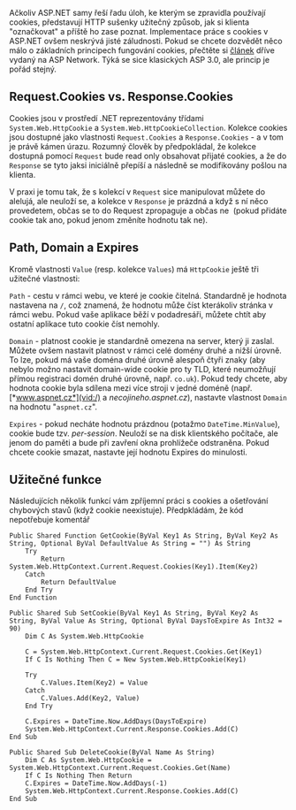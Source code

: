 <!-- dcterms:identifier = aspnetcz#8 -->
<!-- dcterms:title = Sušenky.NET -->
<!-- dcterms:abstract = Ačkoliv ASP.NET samy řeší řadu úloh, ke kterým se zpravidla používají cookies, představují HTTP sušenky užitečný způsob, jak si klienta "označkovat" a příště ho zase poznat. Implementace práce s cookies v ASP.NET ovšem neskrývá jisté záludnosti. -->
<!-- np9:categoryId = 1 -->
<!-- x4w:category = Tipy, triky -->
<!-- np9:authorId = 1 -->
<!-- np9:authorEmail = michal.valasek@altairis.cz -->
<!-- dcterms:creator = Michal Altair Valášek -->
<!-- dcterms:created = 2005-01-08T23:59:57.61+01:00 -->
<!-- dcterms:dateAccepted = 2005-01-08T23:59:57.61+01:00 -->

Ačkoliv ASP.NET samy řeší řadu úloh, ke kterým se zpravidla používají cookies, představují HTTP sušenky užitečný způsob, jak si klienta "označkovat" a příště ho zase poznat. Implementace práce s cookies v ASP.NET ovšem neskrývá jisté záludnosti. Pokud se chcete dozvědět něco málo o základních principech fungování cookies, přečtěte si [článek](http://archive.aspnetwork.cz/art/clanek.asp?id=151) dříve vydaný na ASP Network. Týká se sice klasických ASP 3.0, ale princip je pořád stejný.

## Request.Cookies vs. Response.Cookies

Cookies jsou v prostředí .NET reprezentovány třídami `System.Web.HttpCookie` a `System.Web.HttpCookieCollection`. Kolekce cookies jsou dostupné jako vlastnosti `Request.Cookies` a `Response.Cookies` - a v tom je právě kámen úrazu. Rozumný člověk by předpokládal, že kolekce dostupná pomocí `Request` bude read only obsahovat přijaté cookies, a že do `Response` se tyto jaksi iniciálně přepíší a následně se modifikovány pošlou na klienta.

V praxi je tomu tak, že s kolekcí v `Request` sice manipulovat můžete do alelujá, ale neuloží se, a kolekce v `Response` je prázdná a když s ní něco provedetem, občas se to do Request zpropaguje a občas ne  (pokud přidáte cookie tak ano, pokud jenom změníte hodnotu tak ne).

## Path, Domain a Expires

Kromě vlastnosti `Value` (resp. kolekce `Values`) má `HttpCookie` ještě tři užitečné vlastnosti:

`Path` - cestu v rámci webu, ve které je cookie čitelná. Standardně je hodnota nastavena na `/`, což znamená, že hodnotu může číst kterákoliv stránka v rámci webu. Pokud vaše aplikace běží v podadresáři, můžete chtít aby ostatní aplikace tuto cookie číst nemohly.

`Domain` - platnost cookie je standardně omezena na server, který ji zaslal. Můžete ovšem nastavit platnost v rámci celé domény druhé a nižší úrovně. To lze, pokud má vaše doména druhé úrovně alespoň čtyři znaky (aby nebylo možno nastavit domain-wide cookie pro ty TLD, které neumožňují přímou registraci domén druhé úrovně, např. `co.uk`). Pokud tedy chcete, aby hodnota cookie byla sdílena mezi více stroji v jedné doméně (např. [*www.aspnet.cz*](vid:/) a *necojineho.aspnet.cz*), nastavte vlastnost `Domain` na hodnotu "`aspnet.cz`".

`Expires` - pokud necháte hodnotu prázdnou (potažmo `DateTime.MinValue`), cookie bude tzv. *per-session*. Neuloží se na disk klientského počítače, ale jenom do paměti a bude při zavření okna prohlížeče odstraněna. Pokud chcete cookie smazat, nastavte její hodnotu Expires do minulosti.

## Užitečné funkce

Následujících několik funkcí vám zpříjemní práci s cookies a ošetřování chybových stavů (když cookie neexistuje). Předpkládám, že kód nepotřebuje komentář

    Public Shared Function GetCookie(ByVal Key1 As String, ByVal Key2 As String, Optional ByVal DefaultValue As String = "") As String
        Try
            Return System.Web.HttpContext.Current.Request.Cookies(Key1).Item(Key2)
        Catch
            Return DefaultValue
        End Try
    End Function

    Public Shared Sub SetCookie(ByVal Key1 As String, ByVal Key2 As String, ByVal Value As String, Optional ByVal DaysToExpire As Int32 = 90)
        Dim C As System.Web.HttpCookie

        C = System.Web.HttpContext.Current.Request.Cookies.Get(Key1)
        If C Is Nothing Then C = New System.Web.HttpCookie(Key1)

        Try
            C.Values.Item(Key2) = Value
        Catch
            C.Values.Add(Key2, Value)
        End Try

        C.Expires = DateTime.Now.AddDays(DaysToExpire)
        System.Web.HttpContext.Current.Response.Cookies.Add(C)
    End Sub

    Public Shared Sub DeleteCookie(ByVal Name As String)
        Dim C As System.Web.HttpCookie = System.Web.HttpContext.Current.Request.Cookies.Get(Name)
        If C Is Nothing Then Return
        C.Expires = DateTime.Now.AddDays(-1)
        System.Web.HttpContext.Current.Response.Cookies.Add(C)
    End Sub